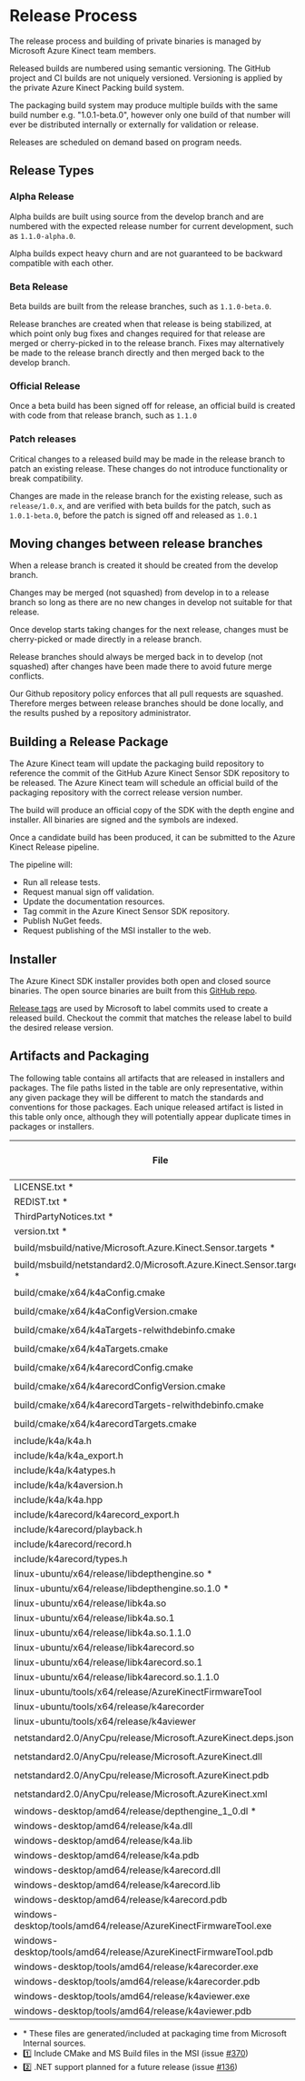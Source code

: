 # Release Process

The release process and building of private binaries is managed by Microsoft Azure Kinect team members.

Released builds are numbered using semantic versioning. The GitHub project and CI builds are not uniquely versioned. 
Versioning is applied by the private Azure Kinect Packing build system.

The packaging build system may produce multiple builds with the same build number e.g. "1.0.1-beta.0", however only 
one build of that number will ever be distributed internally or externally for validation or release.

Releases are scheduled on demand based on program needs.

## Release Types

### Alpha Release

Alpha builds are built using source from the develop branch and are numbered with the
expected release number for current development, such as ```1.1.0-alpha.0```.

Alpha builds expect heavy churn and are not guaranteed to be backward compatible with each other.

### Beta Release

Beta builds are built from the release branches, such as ```1.1.0-beta.0```.

Release branches are created when that release is being stabilized, at which point only bug fixes and changes 
required for that release are merged or cherry-picked in to the release branch. Fixes may alternatively be made 
to the release branch directly and then merged back to the develop branch.

### Official Release

Once a beta build has been signed off for release, an official build is created with code from that release branch,
such as ```1.1.0```

### Patch releases

Critical changes to a released build may be made in the release branch to patch an existing release. These
changes do not introduce functionality or break compatibility.

Changes are made in the release branch for the existing release, such as ```release/1.0.x```, and are verified with beta
builds for the patch, such as ```1.0.1-beta.0```, before the patch is signed off and released as ```1.0.1```

## Moving changes between release branches

When a release branch is created it should be created from the develop branch.

Changes may be merged (not squashed) from develop in to a release branch so long as there are no new
changes in develop not suitable for that release.

Once develop starts taking changes for the next release, changes must be cherry-picked or made
directly in a release branch.

Release branches should always be merged back in to develop (not squashed) after changes have been made
there to avoid future merge conflicts.

Our Github repository policy enforces that all pull requests are squashed. Therefore merges between
release branches should be done locally, and the results pushed by a repository administrator.

## Building a Release Package

The Azure Kinect team will update the packaging build repository to reference the commit of the GitHub
Azure Kinect Sensor SDK repository to be released.
The Azure Kinect team will schedule an official build of the packaging repository with the correct
release version number.

The build will produce an official copy of the SDK with the depth engine and installer. All binaries
are signed and the symbols are indexed.

Once a candidate build has been produced, it can be submitted to the Azure Kinect Release pipeline.

The pipeline will:

* Run all release tests.
* Request manual sign off validation.
* Update the documentation resources.
* Tag commit in the Azure Kinect Sensor SDK repository.
* Publish NuGet feeds.
* Request publishing of the MSI installer to the web.

## Installer

The Azure Kinect SDK installer provides both open and closed source binaries. The open source binaries are built from
this [GitHub repo](https://github.com/Microsoft/Azure-Kinect-Sensor-SDK).

[Release tags](https://github.com/Microsoft/Azure-Kinect-Sensor-SDK/releases) are used by Microsoft to label commits
used to create a released build. Checkout the commit that matches the release label to build the desired release version.

## Artifacts and Packaging
The following table contains all artifacts that are released in installers and packages. The file paths listed in the table are only representative, within any given package they will be different to match the standards and conventions for those packages. Each unique released artifact is listed in this table only once, although they will potentially appear duplicate times in packages or installers.

File                                                           | MSI                | NuGet              | Runtime Debian Package             | Development Debian Package         | Tooling Debian Package
-------------------------------------------------------------- | ------------------ | ------------------ | ------------------ | ------------------ | -----------------
LICENSE.txt \*                                                 | :white_check_mark: | :white_check_mark: | :white_check_mark: | :white_check_mark: | :white_check_mark:
REDIST.txt \*                                                  | :white_check_mark: | :white_check_mark: | :white_check_mark: | :white_check_mark: | :white_check_mark:
ThirdPartyNotices.txt \*                                       | :white_check_mark: | :white_check_mark: | :white_check_mark: | :white_check_mark: | :white_check_mark:
version.txt \*                                                 | :white_check_mark: | :white_check_mark: | :white_check_mark: | :white_check_mark: | :white_check_mark:
build/msbuild/native/Microsoft.Azure.Kinect.Sensor.targets \*  | :one:              | :white_check_mark: |                    |                    |
build/msbuild/netstandard2.0/Microsoft.Azure.Kinect.Sensor.targets \* | :two:       | :two:              |                    |                    |
build/cmake/x64/k4aConfig.cmake                                | :one:              | :one:              |                    | :white_check_mark: |
build/cmake/x64/k4aConfigVersion.cmake                         | :one:              | :one:              |                    | :white_check_mark: |
build/cmake/x64/k4aTargets-relwithdebinfo.cmake                | :one:              | :one:              |                    | :white_check_mark: |
build/cmake/x64/k4aTargets.cmake                               | :one:              | :one:              |                    | :white_check_mark: |
build/cmake/x64/k4arecordConfig.cmake                          | :one:              | :one:              |                    | :white_check_mark: |
build/cmake/x64/k4arecordConfigVersion.cmake                   | :one:              | :one:              |                    | :white_check_mark: |
build/cmake/x64/k4arecordTargets-relwithdebinfo.cmake          | :one:              | :one:              |                    | :white_check_mark: |
build/cmake/x64/k4arecordTargets.cmake                         | :one:              | :one:              |                    | :white_check_mark: |
include/k4a/k4a.h                                              | :white_check_mark: | :white_check_mark: |                    | :white_check_mark: |
include/k4a/k4a_export.h                                       | :white_check_mark: | :white_check_mark: |                    | :white_check_mark: |
include/k4a/k4atypes.h                                         | :white_check_mark: | :white_check_mark: |                    | :white_check_mark: |
include/k4a/k4aversion.h                                       | :white_check_mark: | :white_check_mark: |                    | :white_check_mark: |
include/k4a/k4a.hpp                                            | :white_check_mark: | :white_check_mark: |                    | :white_check_mark: |
include/k4arecord/k4arecord_export.h                           | :white_check_mark: | :white_check_mark: |                    | :white_check_mark: |
include/k4arecord/playback.h                                   | :white_check_mark: | :white_check_mark: |                    | :white_check_mark: |
include/k4arecord/record.h                                     | :white_check_mark: | :white_check_mark: |                    | :white_check_mark: |
include/k4arecord/types.h                                      | :white_check_mark: | :white_check_mark: |                    | :white_check_mark: |
linux-ubuntu/x64/release/libdepthengine.so \*                  |                    |                    | :white_check_mark: |                    |
linux-ubuntu/x64/release/libdepthengine.so.1.0 \*              |                    |                    | :white_check_mark: |                    |
linux-ubuntu/x64/release/libk4a.so                             |                    |                    | :white_check_mark: |                    |
linux-ubuntu/x64/release/libk4a.so.1                           |                    |                    | :white_check_mark: |                    |
linux-ubuntu/x64/release/libk4a.so.1.1.0                       |                    |                    | :white_check_mark: |                    |
linux-ubuntu/x64/release/libk4arecord.so                       |                    |                    | :white_check_mark: |                    |
linux-ubuntu/x64/release/libk4arecord.so.1                     |                    |                    | :white_check_mark: |                    |
linux-ubuntu/x64/release/libk4arecord.so.1.1.0                 |                    |                    | :white_check_mark: |                    |
linux-ubuntu/tools/x64/release/AzureKinectFirmwareTool         |                    |                    |                    |                    | :white_check_mark:
linux-ubuntu/tools/x64/release/k4arecorder                     |                    |                    |                    |                    | :white_check_mark:
linux-ubuntu/tools/x64/release/k4aviewer                       |                    |                    |                    |                    | :white_check_mark:
netstandard2.0/AnyCpu/release/Microsoft.AzureKinect.deps.json  | :two:              | :two:              |                    |                    |
netstandard2.0/AnyCpu/release/Microsoft.AzureKinect.dll        | :two:              | :two:              |                    |                    |
netstandard2.0/AnyCpu/release/Microsoft.AzureKinect.pdb        | :two:              | :two:              |                    |                    |
netstandard2.0/AnyCpu/release/Microsoft.AzureKinect.xml        | :two:              | :two:              |                    |                    |
windows-desktop/amd64/release/depthengine_1_0.dl \*            | :white_check_mark: | :white_check_mark: |                    |                    |
windows-desktop/amd64/release/k4a.dll                          | :white_check_mark: | :white_check_mark: |                    |                    |
windows-desktop/amd64/release/k4a.lib                          | :white_check_mark: | :white_check_mark: |                    |                    |
windows-desktop/amd64/release/k4a.pdb                          | :white_check_mark: | :white_check_mark: |                    |                    |
windows-desktop/amd64/release/k4arecord.dll                    | :white_check_mark: | :white_check_mark: |                    |                    |
windows-desktop/amd64/release/k4arecord.lib                    | :white_check_mark: | :white_check_mark: |                    |                    |
windows-desktop/amd64/release/k4arecord.pdb                    | :white_check_mark: | :white_check_mark: |                    |                    |
windows-desktop/tools/amd64/release/AzureKinectFirmwareTool.exe  | :white_check_mark: |                    |                    |                    |
windows-desktop/tools/amd64/release/AzureKinectFirmwareTool.pdb  | :white_check_mark: |                    |                    |                    |
windows-desktop/tools/amd64/release/k4arecorder.exe            | :white_check_mark: |                    |                    |                    |
windows-desktop/tools/amd64/release/k4arecorder.pdb            | :white_check_mark: |                    |                    |                    |
windows-desktop/tools/amd64/release/k4aviewer.exe              | :white_check_mark: |                    |                    |                    |
windows-desktop/tools/amd64/release/k4aviewer.pdb              | :white_check_mark: |                    |                    |                    |

* \* These files are generated/included at packaging time from Microsoft Internal sources.
* :one: Include CMake and MS Build files in the MSI (issue [#370](https://github.com/microsoft/Azure-Kinect-Sensor-SDK/issues/370))
* :two: .NET support planned for a future release (issue [#136](https://github.com/microsoft/Azure-Kinect-Sensor-SDK/issues/136))
